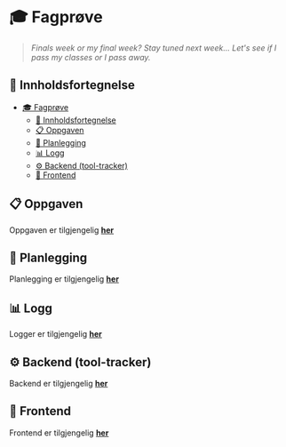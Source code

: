 # 🎓 Fagprøve

> *Finals week or my final week? Stay tuned next week... Let's see if I pass my classes or I pass away.*

## 📖 Innholdsfortegnelse

- [🎓 Fagprøve](#-fagprøve)
  - [📖 Innholdsfortegnelse](#-innholdsfortegnelse)
  - [📋 Oppgaven](#-oppgaven)
  - [📝 Planlegging](#-planlegging)
  - [📊 Logg](#-logg)
  - [⚙️ Backend (tool-tracker)](#️-backend-tool-tracker)
  - [🎨 Frontend](#-frontend)

## 📋 Oppgaven

Oppgaven er tilgjengelig **[her](task/task.md)**

## 📝 Planlegging

Planlegging er tilgjengelig **[her](plan/plan.md)**

## 📊 Logg

Logger er tilgjengelig **[her](logs/logs.md)**

## ⚙️ Backend (tool-tracker)

Backend er tilgjengelig **[her](https://github.com/Kireobat/tool-tracker)**

## 🎨 Frontend

Frontend er tilgjengelig **[her](https://github.com/Kireobat/tool-tracker-web)**
